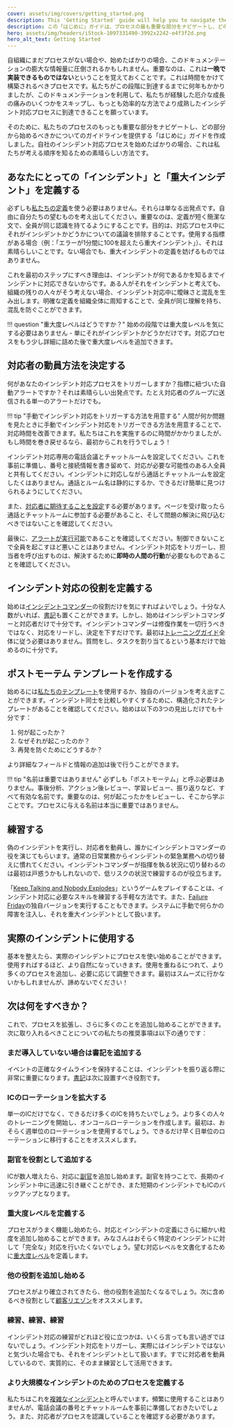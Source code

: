 ```yaml
---
cover: assets/img/covers/getting_started.png
description: This 'Getting Started' guide will help you to navigate the most important parts of our process, and provide some guidelines about which bits we think you should start with. If you're just starting out with your own incident response process, this is a great way to know what order we think you should do things in.
description: この「はじめに」ガイドは、プロセスの最も重要な部分をナビゲートし、どの部分から始めるべきかについてのガイドラインを提供します。自社のインシデント対応プロセスを始めたばかりの場合、これは私たちが考える順序を知るための素晴らしい方法です。
hero: assets/img/headers/iStock-1097331490-3992x2242-e4f3f2d.png
hero_alt_text: Getting Started
---
```

自組織にまだプロセスがない場合や、始めたばかりの場合、このドキュメンテーションの膨大な情報量に圧倒されるかもしれません。重要なのは、これは**一晩で実装できるものではない**ということを覚えておくことです。これは時間をかけて構築されるべきプロセスです。私たちがこの段階に到達するまでに何年もかかりましたが、このドキュメンテーションを利用して、私たちが経験した厄介な成長の痛みのいくつかをスキップし、もっとも効率的な方法でより成熟したインシデント対応プロセスに到達できることを願っています。

そのために、私たちのプロセスのもっとも重要な部分をナビゲートし、どの部分から始めるべきかについてのガイドラインを提供する「はじめに」ガイドを作成しました。自社のインシデント対応プロセスを始めたばかりの場合、これは私たちが考える順序を知るための素晴らしい方法です。

## あなたにとっての「インシデント」と「重大インシデント」を定義する

必ずしも[私たちの定義](before/severity_levels.md)を使う必要はありません。それらは単なる出発点です。自由に自分たちの望むものを考え出してください。重要なのは、定義が短く簡潔な文で、全員が同じ認識を持てるようにすることです。目的は、対応プロセス中にそれがインシデントかどうかについての議論を排除することです。使用する指標がある場合（例：「エラーが1分間に100を超えたら重大インシデント」）、それは素晴らしいことです。ない場合でも、重大インシデントの定義を妨げるものではありません。

これを最初のステップにすべき理由は、インシデントが何であるかを知るまでインシデントに対応できないからです。ある人がそれをインシデントと考えても、組織の残りの人々がそう考えない場合、インシデント対応中に曖昧さと混乱を生み出します。明確な定義を組織全体に周知することで、全員が同じ理解を持ち、混乱を防ぐことができます。

!!! question "重大度レベルはどうですか？"
    始めの段階では重大度レベルを気にする必要はありません - 単にそれがインシデントかどうかだけです。対応プロセスをもう少し詳細に詰めた後で重大度レベルを追加できます。

## 対応者の動員方法を決定する

何があなたのインシデント対応プロセスをトリガーしますか？指標に紐づいた自動アラートですか？それは素晴らしい出発点です。たとえ対応者のグループに送信される単一のアラートだけでも。

!!! tip "手動でインシデント対応をトリガーする方法を用意する"
    人間が何か問題を見たときに手動でインシデント対応をトリガーできる方法を用意することで、対応時間を改善できます。私たちはこれを実施するのに時間がかかりましたが、もし時間を巻き戻せるなら、最初からこれを行うでしょう！

インシデント対応専用の電話会議とチャットルームを設定してください。これを事前に準備し、番号と接続情報を書き留めて、対応が必要な可能性のある人全員と共有してください。インシデントに対応しながら通話とチャットルームを設定したくはありません。通話とルーム名は静的にするか、できるだけ簡単に見つけられるようにしてください。

また、[対応者に期待することを設定](oncall/being_oncall.md)する必要があります。ページを受け取ったら通話とチャットルームに参加する必要があること、そして問題の解決に飛び込むべきではないことを確認してください。

最後に、[アラートが実行可能](oncall/alerting_principles.md)であることを確認してください。制御できないことで全員を起こすほど悪いことはありません。インシデント対応をトリガーし、担当者を呼び出すものは、解決するために**即時の人間の行動**が必要なものであることを確認してください。

## インシデント対応の役割を定義する

始めは[インシデントコマンダー](before/different_roles.md#incident-commander-ic)の役割だけを気にすればよいでしょう。十分な人数がいれば、[書記](before/different_roles.md#scribe)も置くことができます。しかし、始めはインシデントコマンダーと対応者だけで十分です。インシデントコマンダーは修復作業を一切行うべきではなく、対応をリードし、決定を下すだけです。最初は[トレーニングガイド](training/incident_commander.md)全体に従う必要はありません。質問をし、タスクを割り当てるという基本だけで始めるのに十分です。


## ポストモーテム テンプレートを作成する
始めるには[私たちのテンプレート](after/post_mortem_template.md)を使用するか、独自のバージョンを考え出すことができます。インシデント同士を比較しやすくするために、構造化されたテンプレートがあることを確認してください。始めは以下の3つの見出しだけでも十分です：

1. 何が起こったか？
2. なぜそれが起こったのか？
3. 再発を防ぐためにどうするか？

より詳細なフィールドと情報の追加は後で行うことができます。

!!! tip "名前は重要ではありません"
    必ずしも「ポストモーテム」と呼ぶ必要はありません。事後分析、アクション後レビュー、学習レビュー、振り返りなど、すべて有効な名前です。重要なのは、何が起こったかをレビューし、そこから学ぶことです。プロセスに与える名前は本当に重要ではありません。

## 練習する

偽のインシデントを実行し、対応者を動員し、誰かにインシデントコマンダーの役を演じてもらいます。通常の日常業務からインシデントの緊急業務への切り替えに慣れてください。インシデントコマンダーが指揮を執る状況に切り替わるのは最初は戸惑うかもしれないので、低リスクの状況で練習するのが役立ちます。

「[Keep Talking and Nobody Explodes](https://www.keeptalkinggame.com/)」というゲームをプレイすることは、インシデント対応に必要なスキルを練習する手軽な方法です。また、[Failure Friday](https://www.pagerduty.com/blog/failure-fridays-four-years/)の独自バージョンを実行することもできます。システムに手動で何らかの障害を注入し、それを重大インシデントとして扱います。

## 実際のインシデントに使用する

基本を整えたら、実際のインシデントにプロセスを使い始めることができます。使用すればするほど、より自然になっていきます。使用を重ねるにつれて、より多くのプロセスを追加し、必要に応じて調整できます。最初はスムーズに行かないかもしれませんが、諦めないでください！

## 次は何をすべきか？

これで、プロセスを拡張し、さらに多くのことを追加し始めることができます。次に取り入れるべきことについての私たちの推奨事項は以下の通りです：

### まだ導入していない場合は書記を追加する

イベントの正確なタイムラインを保持することは、インシデントを振り返る際に非常に重要になります。[書記](before/different_roles.md#scribe)は次に設置すべき役割です。

### ICのローテーションを拡大する

単一のICだけでなく、できるだけ多くのICを持ちたいでしょう。より多くの人々のトレーニングを開始し、オンコールローテーションを作成します。最初は、おそらく週単位のローテーションを使用するでしょう。できるだけ早く日単位のローテーションに移行することをオススメします。

### 副官を役割として追加する

ICが数人増えたら、対応に[副官](before/different_roles.md#deputy)を追加し始めます。副官を持つことで、長期のインシデント中に迅速に引き継ぐことができ、また短期のインシデントでもICのバックアップとなります。

### 重大度レベルを定義する

プロセスがうまく機能し始めたら、対応とインシデントの定義にさらに細かい粒度を追加し始めることができます。みなさんはおそらく特定のインシデントに対して「完全な」対応を行いたくないでしょう。望む対応レベルを文書化するために[重大度レベル](before/severity_levels.md)を定義します。

### 他の役割を追加し始める

プロセスがより確立されてきたら、他の役割を追加たくなるでしょう。次に含めるべき役割として[顧客リエゾン](before/different_roles.md#customer-liaison)をオススメします。

### 練習、練習、練習

インシデント対応の練習がどれほど役に立つかは、いくら言っても言い過ぎではないでしょう。インシデント対応をトリガーし、実際にはインシデントではないと気づいた場合でも、それをインシデントとして扱います。すでに対応者を動員しているので、実質的に、そのまま練習として活用できます。

### より大規模なインシデントのためのプロセスを定義する
私たちはこれを[複雑なインシデント](before/complex_incidents.md)と呼んでいます。頻繁に使用することはありませんが、電話会議の番号とチャットルームを事前に準備しておきたいでしょう。また、対応者がプロセスを認識していることを確認する必要があります。
